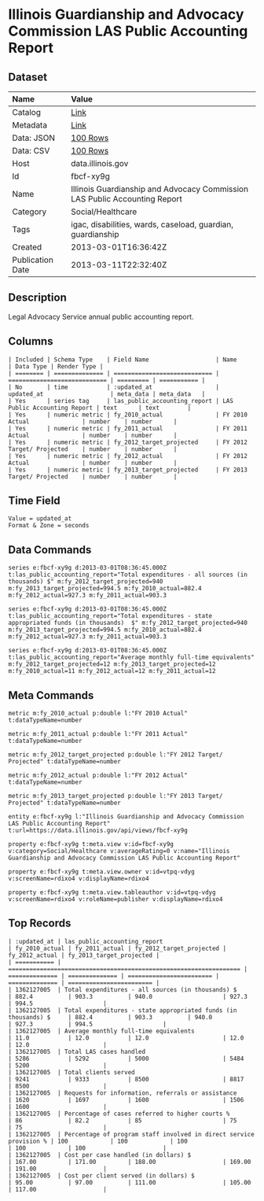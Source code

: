 # Illinois Guardianship and Advocacy Commission LAS Public Accounting Report

## Dataset

| Name | Value |
| :--- | :---- |
| Catalog | [Link](https://catalog.data.gov/dataset/illinois-guardianship-and-advocacy-commission-las-public-accounting-report-a1908) |
| Metadata | [Link](https://data.illinois.gov/api/views/fbcf-xy9g) |
| Data: JSON | [100 Rows](https://data.illinois.gov/api/views/fbcf-xy9g/rows.json?max_rows=100) |
| Data: CSV | [100 Rows](https://data.illinois.gov/api/views/fbcf-xy9g/rows.csv?max_rows=100) |
| Host | data.illinois.gov |
| Id | fbcf-xy9g |
| Name | Illinois Guardianship and Advocacy Commission LAS Public Accounting Report |
| Category | Social/Healthcare |
| Tags | igac, disabilities, wards, caseload, guardian, guardianship |
| Created | 2013-03-01T16:36:42Z |
| Publication Date | 2013-03-11T22:32:40Z |

## Description

Legal Advocacy Service annual public accounting report.

## Columns

```ls
| Included | Schema Type    | Field Name                   | Name                         | Data Type | Render Type |
| ======== | ============== | ============================ | ============================ | ========= | =========== |
| No       | time           | :updated_at                  | updated_at                   | meta_data | meta_data   |
| Yes      | series tag     | las_public_accounting_report | LAS Public Accounting Report | text      | text        |
| Yes      | numeric metric | fy_2010_actual               | FY 2010 Actual               | number    | number      |
| Yes      | numeric metric | fy_2011_actual               | FY 2011 Actual               | number    | number      |
| Yes      | numeric metric | fy_2012_target_projected     | FY 2012 Target/ Projected    | number    | number      |
| Yes      | numeric metric | fy_2012_actual               | FY 2012 Actual               | number    | number      |
| Yes      | numeric metric | fy_2013_target_projected     | FY 2013 Target/ Projected    | number    | number      |
```

## Time Field

```ls
Value = updated_at
Format & Zone = seconds
```

## Data Commands

```ls
series e:fbcf-xy9g d:2013-03-01T08:36:45.000Z t:las_public_accounting_report="Total expenditures - all sources (in thousands) $" m:fy_2012_target_projected=940 m:fy_2013_target_projected=994.5 m:fy_2010_actual=882.4 m:fy_2012_actual=927.3 m:fy_2011_actual=903.3

series e:fbcf-xy9g d:2013-03-01T08:36:45.000Z t:las_public_accounting_report="Total expenditures - state appropriated funds (in thousands)  $" m:fy_2012_target_projected=940 m:fy_2013_target_projected=994.5 m:fy_2010_actual=882.4 m:fy_2012_actual=927.3 m:fy_2011_actual=903.3

series e:fbcf-xy9g d:2013-03-01T08:36:45.000Z t:las_public_accounting_report="Average monthly full-time equivalents" m:fy_2012_target_projected=12 m:fy_2013_target_projected=12 m:fy_2010_actual=11 m:fy_2012_actual=12 m:fy_2011_actual=12
```

## Meta Commands

```ls
metric m:fy_2010_actual p:double l:"FY 2010 Actual" t:dataTypeName=number

metric m:fy_2011_actual p:double l:"FY 2011 Actual" t:dataTypeName=number

metric m:fy_2012_target_projected p:double l:"FY 2012 Target/ Projected" t:dataTypeName=number

metric m:fy_2012_actual p:double l:"FY 2012 Actual" t:dataTypeName=number

metric m:fy_2013_target_projected p:double l:"FY 2013 Target/ Projected" t:dataTypeName=number

entity e:fbcf-xy9g l:"Illinois Guardianship and Advocacy Commission LAS Public Accounting Report" t:url=https://data.illinois.gov/api/views/fbcf-xy9g

property e:fbcf-xy9g t:meta.view v:id=fbcf-xy9g v:category=Social/Healthcare v:averageRating=0 v:name="Illinois Guardianship and Advocacy Commission LAS Public Accounting Report"

property e:fbcf-xy9g t:meta.view.owner v:id=vtpq-vdyg v:screenName=rdixo4 v:displayName=rdixo4

property e:fbcf-xy9g t:meta.view.tableauthor v:id=vtpq-vdyg v:screenName=rdixo4 v:roleName=publisher v:displayName=rdixo4
```

## Top Records

```ls
| :updated_at | las_public_accounting_report                                       | fy_2010_actual | fy_2011_actual | fy_2012_target_projected | fy_2012_actual | fy_2013_target_projected | 
| =========== | ================================================================== | ============== | ============== | ======================== | ============== | ======================== | 
| 1362127005  | Total expenditures - all sources (in thousands) $                  | 882.4          | 903.3          | 940.0                    | 927.3          | 994.5                    | 
| 1362127005  | Total expenditures - state appropriated funds (in thousands) $     | 882.4          | 903.3          | 940.0                    | 927.3          | 994.5                    | 
| 1362127005  | Average monthly full-time equivalents                              | 11.0           | 12.0           | 12.0                     | 12.0           | 12.0                     | 
| 1362127005  | Total LAS cases handled                                            | 5286           | 5292           | 5000                     | 5484           | 5200                     | 
| 1362127005  | Total clients served                                               | 9241           | 9333           | 8500                     | 8817           | 8500                     | 
| 1362127005  | Requests for information, referrals or assistance                  | 1620           | 1697           | 1600                     | 1506           | 1600                     | 
| 1362127005  | Percentage of cases referred to higher courts %                    | 86             | 82.2           | 85                       | 75             | 75                       | 
| 1362127005  | Percentage of program staff involved in direct service provision % | 100            | 100            | 100                      | 100            | 100                      | 
| 1362127005  | Cost per case handled (in dollars) $                               | 167.00         | 171.00         | 188.00                   | 169.00         | 191.00                   | 
| 1362127005  | Cost per client served (in dollars) $                              | 95.00          | 97.00          | 111.00                   | 105.00         | 117.00                   | 
```